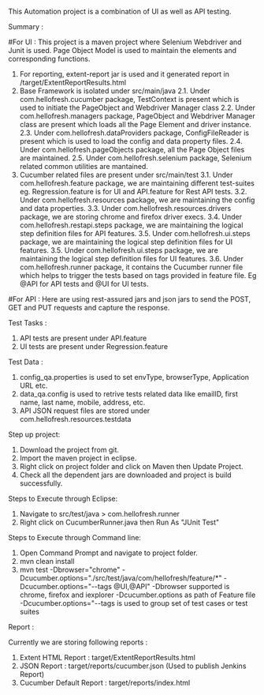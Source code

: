 This Automation project is a combination of UI as well as API testing.

Summary :

#For UI  : This project is a maven project where Selenium Webdriver and Junit is used. Page Object Model is used to maintain the elements and corresponding functions.
1. For reporting, extent-report jar is used and it generated report in /target/ExtentReportResults.html
2. Base Framework is isolated under src/main/java
	2.1. Under com.hellofresh.cucumber package, TestContext is present which is used to initiate the PageObject and Webdriver Manager class
	2.2. Under com.hellofresh.managers package, PageObject and Webdriver Manager class are present which loads all the Page Element and driver instance.
	2.3. Under com.hellofresh.dataProviders package, ConfigFileReader is present which is used to load the config and data property files.
	2.4. Under com.hellofresh.pageObjects package, all the Page Object files are maintained.
	2.5. Under com.hellofresh.selenium package, Selenium related common utilities are mantained.
3. Cucumber related files are present under src/main/test
    3.1. Under com.hellofresh.feature package, we are maintaining different test-suites eg. Regression.feature is for UI and API.feature for Rest API tests.
	3.2. Under com.hellofresh.resources package, we are maintaining the config and data properties.
	3.3. Under com.hellofresh.resources.drivers package, we are storing chrome and firefox driver execs.
	3.4. Under com.hellofresh.restapi.steps package, we are maintaining the logical step definition files for API features.
	3.5. Under com.hellofresh.ui.steps package, we are maintaining the logical step definition files for UI features.
	3.5. Under com.hellofresh.ui.steps package, we are maintaining the logical step definition files for UI features.
	3.6. Under com.hellofresh.runner package, it contains the Cucumber runner file which helps to trigger the tests based on tags provided in feature file. Eg @API for API tests and @UI for UI tests.

#For API : Here are using rest-assured jars and json jars to send the POST, GET and PUT requests and capture the response.

Test Tasks :

1. API tests are present under API.feature
2. UI tests are present under Regression.feature

Test Data :
1. config_qa.properties is used to set envType, browserType, Application URL etc.
2. data_qa.config is used to retrive tests related data like emailID, first name, last name, mobile, address, etc.
3. API JSON request files are stored under com.hellofresh.resources.testdata

Step up project:

1. Download the project from git.
2. Import the maven project in eclipse.
3. Right click on project folder and click on Maven then Update Project.
4. Check all the dependent jars are downloaded and project is build successfully.

Steps to Execute through Eclipse:

1. Navigate to src/test/java > com.hellofresh.runner
2. Right click on CucumberRunner.java then Run As "JUnit Test"

Steps to Execute through Command line:

1. Open Command Prompt and navigate to project folder.
2. mvn clean install
3. mvn test -Dbrowser="chrome" -Dcucumber.options="./src/test/java/com/hellofresh/feature/*" -Dcucumber.options="--tags @UI,@API"
    -Dbrowser supported is chrome, firefox and iexplorer
	-Dcucumber.options as path of Feature file
	-Dcucumber.options="--tags is used to group set of test cases or test suites

Report :

Currently we are storing following reports :
1. Extent HTML Report : target/ExtentReportResults.html
2. JSON Report : target/reports/cucumber.json (Used to publish Jenkins Report)
3. Cucumber Default Report : target/reports/index.html
